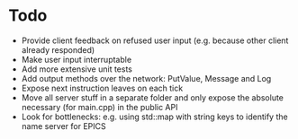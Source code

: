 # Todo

* Provide client feedback on refused user input (e.g. because other client already responded)
* Make user input interruptable
* Add more extensive unit tests
* Add output methods over the network: PutValue, Message and Log
* Expose next instruction leaves on each tick
* Move all server stuff in a separate folder and only expose the absolute necessary (for main.cpp) in the public API
* Look for bottlenecks: e.g. using std::map with string keys to identify the name server for EPICS
